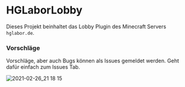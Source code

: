 # HGLaborLobby

Dieses Projekt beinhaltet das Lobby Plugin des Minecraft Servers `hglabor.de`.

### Vorschläge

Vorschläge, aber auch Bugs können als Issues gemeldet werden. Geht dafür einfach zum Issues Tab.

![2021-02-26_21 18 15](https://user-images.githubusercontent.com/52456572/109996665-bafc2400-7d0f-11eb-96b5-aadc5065fe3a.png)
